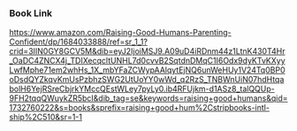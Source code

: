 
### Book Link

https://www.amazon.com/Raising-Good-Humans-Parenting-Confident/dp/1684033888/ref=sr_1_1?crid=3IIN0GY8GCV5M&dib=eyJ2IjoiMSJ9.A09uD4iRDnm44z1LtnK430T4Hr_OaDC4ZNCX4j_TDIXecqcltUNHL7d0cvvB2SqtdnDMqC1I6Odx9dyKTvKXyyLwfMphe71em2whHs_1X_mbYFaZCWypAAlqytEjNQ6unWeHUy1V24Tq0BP0oDsdQYZkqvKmUsPzbhzSWG2UtUoYY0wWd_q2RzS_TNBWnUiN07hdHtqabolH6YejRSreCbjrkYMccQEstWLey7pyLy0.ib4RFUjkm-d1ASz8_talQQUp-9FH2tqqQWuykZR5bcI&dib_tag=se&keywords=raising+good+humans&qid=1732760222&s=books&sprefix=raising+good+hum%2Cstripbooks-intl-ship%2C510&sr=1-1
